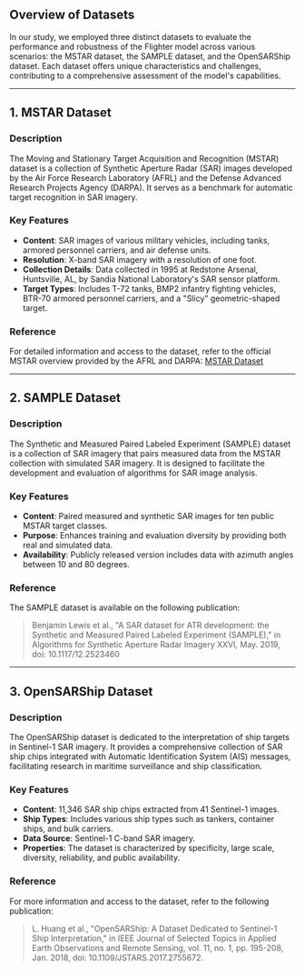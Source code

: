 ## Overview of Datasets

In our study, we employed three distinct datasets to evaluate the performance and robustness of the Flighter model across various scenarios: the MSTAR dataset, the SAMPLE dataset, and the OpenSARShip dataset. Each dataset offers unique characteristics and challenges, contributing to a comprehensive assessment of the model's capabilities.

---

## 1. MSTAR Dataset

### Description
The Moving and Stationary Target Acquisition and Recognition (MSTAR) dataset is a collection of Synthetic Aperture Radar (SAR) images developed by the Air Force Research Laboratory (AFRL) and the Defense Advanced Research Projects Agency (DARPA). It serves as a benchmark for automatic target recognition in SAR imagery.

### Key Features
- **Content**: SAR images of various military vehicles, including tanks, armored personnel carriers, and air defense units.
- **Resolution**: X-band SAR imagery with a resolution of one foot.
- **Collection Details**: Data collected in 1995 at Redstone Arsenal, Huntsville, AL, by Sandia National Laboratory's SAR sensor platform.
- **Target Types**: Includes T-72 tanks, BMP2 infantry fighting vehicles, BTR-70 armored personnel carriers, and a "Slicy" geometric-shaped target.

### Reference
For detailed information and access to the dataset, refer to the official MSTAR overview provided by the AFRL and DARPA: [MSTAR Dataset](https://www.sdms.afrl.af.mil/index.php?collection=mstar)

---

## 2. SAMPLE Dataset

### Description
The Synthetic and Measured Paired Labeled Experiment (SAMPLE) dataset is a collection of SAR imagery that pairs measured data from the MSTAR collection with simulated SAR imagery. It is designed to facilitate the development and evaluation of algorithms for SAR image analysis.

### Key Features
- **Content**: Paired measured and synthetic SAR images for ten public MSTAR target classes.
- **Purpose**: Enhances training and evaluation diversity by providing both real and simulated data.
- **Availability**: Publicly released version includes data with azimuth angles between 10 and 80 degrees.

### Reference
The SAMPLE dataset is available on the following publication:

> Benjamin Lewis et al., "A SAR dataset for ATR development: the Synthetic and Measured Paired Labeled Experiment (SAMPLE)," in Algorithms for Synthetic Aperture Radar Imagery XXVI, May. 2019, doi: 10.1117/12.2523460

---

## 3. OpenSARShip Dataset

### Description
The OpenSARShip dataset is dedicated to the interpretation of ship targets in Sentinel-1 SAR imagery. It provides a comprehensive collection of SAR ship chips integrated with Automatic Identification System (AIS) messages, facilitating research in maritime surveillance and ship classification.

### Key Features
- **Content**: 11,346 SAR ship chips extracted from 41 Sentinel-1 images.
- **Ship Types**: Includes various ship types such as tankers, container ships, and bulk carriers.
- **Data Source**: Sentinel-1 C-band SAR imagery.
- **Properties**: The dataset is characterized by specificity, large scale, diversity, reliability, and public availability.

### Reference
For more information and access to the dataset, refer to the following publication:

> L. Huang et al., "OpenSARShip: A Dataset Dedicated to Sentinel-1 Ship Interpretation," in IEEE Journal of Selected Topics in Applied Earth Observations and Remote Sensing, vol. 11, no. 1, pp. 195-208, Jan. 2018, doi: 10.1109/JSTARS.2017.2755672.
